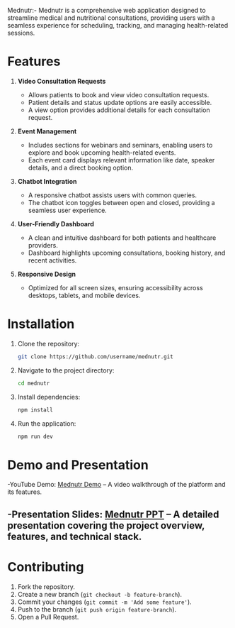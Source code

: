Mednutr:-
Mednutr is a comprehensive web application designed to streamline medical and nutritional consultations, providing users with a seamless experience for scheduling, tracking, and managing health-related sessions.

# Features

1. **Video Consultation Requests**
   - Allows patients to book and view video consultation requests.
   - Patient details and status update options are easily accessible.
   - A view option provides additional details for each consultation request.

2. **Event Management**
   - Includes sections for webinars and seminars, enabling users to explore and book upcoming health-related events.
   - Each event card displays relevant information like date, speaker details, and a direct booking option.

3. **Chatbot Integration**
   - A responsive chatbot assists users with common queries.
   - The chatbot icon toggles between open and closed, providing a seamless user experience.

4. **User-Friendly Dashboard**
   - A clean and intuitive dashboard for both patients and healthcare providers.
   - Dashboard highlights upcoming consultations, booking history, and recent activities.

5. **Responsive Design**
   - Optimized for all screen sizes, ensuring accessibility across desktops, tablets, and mobile devices.


# Installation

1. Clone the repository:
   ```bash
   git clone https://github.com/username/mednutr.git
   ```

2. Navigate to the project directory:
   ```bash
   cd mednutr
   ```

3. Install dependencies:
   ```bash
   npm install
   ```

4. Run the application:
   ```bash
   npm run dev
   ```

# Demo and Presentation

-YouTube Demo: [Mednutr Demo](https://youtu.be/emAYaYG3poI) – A video walkthrough of the platform and its features.

-Presentation Slides: [Mednutr PPT](https://mednutr.my.canva.site/your-paragraph-text) – A detailed presentation covering the project overview, features, and technical stack.
---

# Contributing

1. Fork the repository.
2. Create a new branch (`git checkout -b feature-branch`).
3. Commit your changes (`git commit -m 'Add some feature'`).
4. Push to the branch (`git push origin feature-branch`).
5. Open a Pull Request.
